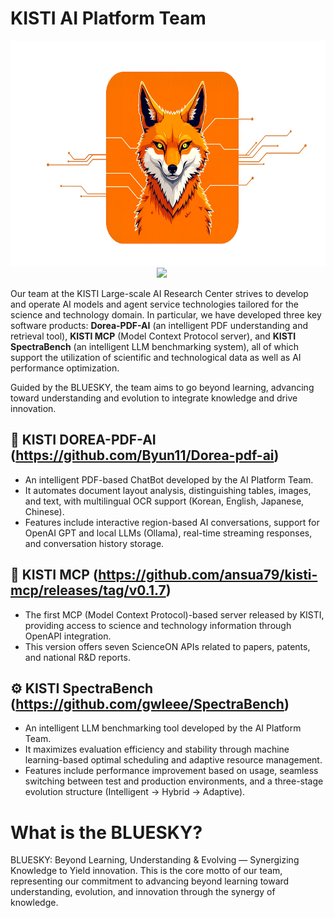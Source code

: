 # KISTI AI Platform Team

<p align="center">
  <img src="bluesky-logo-wide.png" alt="KISTI AI Platform Team" height=360 style="margin-right: 20px;">
  <img src="Team_Photo_2025.JPG" height="360" style="margin-right: 20px;">
</p>

Our team at the KISTI Large-scale AI Research Center strives to develop and operate AI models and agent service technologies tailored for the science and technology domain.
In particular, we have developed three key software products: **Dorea-PDF-AI** (an intelligent PDF understanding and retrieval tool), **KISTI MCP** (Model Context Protocol server), and **KISTI SpectraBench** (an intelligent LLM benchmarking system), all of which support the utilization of scientific and technological data as well as AI performance optimization.

Guided by the BLUESKY, the team aims to go beyond learning, advancing toward understanding and evolution to integrate knowledge and drive innovation.

## 📄 KISTI DOREA-PDF-AI (https://github.com/Byun11/Dorea-pdf-ai)
- An intelligent PDF-based ChatBot developed by the AI Platform Team.
- It automates document layout analysis, distinguishing tables, images, and text, with multilingual OCR support (Korean, English, Japanese, Chinese).
- Features include interactive region-based AI conversations, support for OpenAI GPT and local LLMs (Ollama), real-time streaming responses, and conversation history storage.

## 📡 KISTI MCP (https://github.com/ansua79/kisti-mcp/releases/tag/v0.1.7)
- The first MCP (Model Context Protocol)-based server released by KISTI, providing access to science and technology information through OpenAPI integration.
- This version offers seven ScienceON APIs related to papers, patents, and national R&D reports.

## ⚙️ KISTI SpectraBench (https://github.com/gwleee/SpectraBench)
- An intelligent LLM benchmarking tool developed by the AI Platform Team.
- It maximizes evaluation efficiency and stability through machine learning-based optimal scheduling and adaptive resource management.
- Features include performance improvement based on usage, seamless switching between test and production environments, and a three-stage evolution structure (Intelligent → Hybrid → Adaptive).

# What is the BLUESKY?
BLUESKY: Beyond Learning, Understanding & Evolving — Synergizing Knowledge to Yield innovation.
This is the core motto of our team, representing our commitment to advancing beyond learning toward understanding, evolution, and innovation through the synergy of knowledge.


